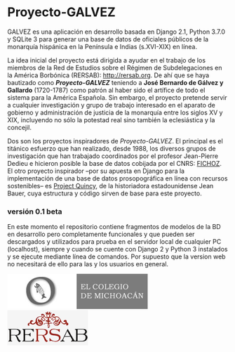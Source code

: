 # Proyecto-GALVEZ

GALVEZ es una aplicación en desarrollo basada en Django 2.1, Python 3.7.0 y SQLite 3 para generar una base de datos de oficiales públicos de la monarquía hispánica en la Península e Indias (s.XVI-XIX) en línea.

La idea inicial del proyecto está dirigida a ayudar en el trabajo de los miembros de la Red de Estudios sobre el Régimen de Subdelegaciones en la América Borbónica (RERSAB): <http://rersab.org>. De ahí que se haya bautizado como __*Proyecto-GALVEZ*__ teniendo a __José Bernardo de Gálvez y Gallardo__ (1720-1787) como patrón al haber sido el artífice de todo el sistema para la América Española. Sin embargo, el proyecto pretende servir a cualquier investigación y grupo de trabajo interesado en el aparato de gobierno y administración de justicia de la monarquía entre los siglos XV y XIX, incluyendo no sólo la potestad real sino también la eclesiástica y la concejil.

Dos son los proyectos inspiradores de *Proyecto-GALVEZ*. El principal es el titánico esfuerzo que han realizado, desde 1988, los diversos grupos de investigación que han trabajado coordinados por el profesor Jean-Pierre Dedieu e hicieron posible la base de datos cobijada por el CNRS: [FICHOZ](http://www.fichoz.org/). El otro proyecto inspirador –por su apuesta en Django para la implementación de una base de datos prosopográfica en línea con recursos sostenibles– es [Project Quincy](http://projectquincy.org/), de la historiadora estadounidense Jean Bauer, cuya estructura y código sirven de base para este proyecto.

### versión 0.1 beta

En este momento el repositorio contiene fragmentos de modelos de la BD en desarrollo pero completamente funcionales y que pueden ser descargados y utilizados para prueba en el servidor local de cualquier PC (localhost), siempre y cuando se cuente con Django 2 y Python 3 instalados y se ejecute mediante línea de comandos. Por supuesto que la version web no necesitará de ello para las y los usuarios en general. 

<img src="https://github.com/vgayolrs/Proyecto-GALVEZ/blob/master/img/colmich-logo.jpg">

<img src="https://github.com/vgayolrs/Proyecto-GALVEZ/blob/master/img/logo-rersab.png">
